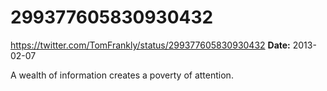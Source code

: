 # 299377605830930432
https://twitter.com/TomFrankly/status/299377605830930432
**Date:** 2013-02-07

A wealth of information creates a poverty of attention.
